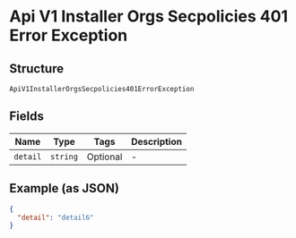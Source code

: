 
# Api V1 Installer Orgs Secpolicies 401 Error Exception

## Structure

`ApiV1InstallerOrgsSecpolicies401ErrorException`

## Fields

| Name | Type | Tags | Description |
|  --- | --- | --- | --- |
| `detail` | `string` | Optional | - |

## Example (as JSON)

```json
{
  "detail": "detail6"
}
```

